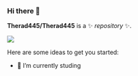 ### Hi there 👋

**Therad445/Therad445** is a ✨ _repository_ ✨.

![](https://hit.yhype.me/github/profile?user_id=59477654)

Here are some ideas to get you started:
- 🔭 I’m currently studing
